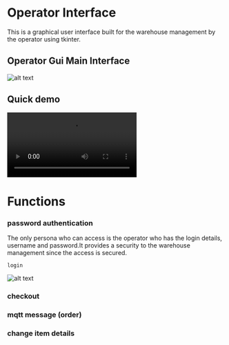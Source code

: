 

# Operator Interface

This  is a graphical user interface built for the warehouse management by the operator using tkinter.

## Operator Gui Main Interface
![alt text](https://github.com/cepdnaclk/e16-3yp-smart-pharmaceutical-warehousing/blob/main/Operator%20Interface/images/main_page.png)

## Quick demo

![demo](https://github.com/cepdnaclk/e16-3yp-smart-pharmaceutical-warehousing/blob/main/Operator%20Interface/demo.mp4)



# Functions

### password authentication
The only persona who can access is the operator who has the login details, username and password.It provides a security to the warehouse management since the access is secured.

```
login
```
![alt text](https://github.com/cepdnaclk/e16-3yp-smart-pharmaceutical-warehousing/blob/main/Operator%20Interface/images/login.png)



### checkout

### mqtt message (order)

### change item details


